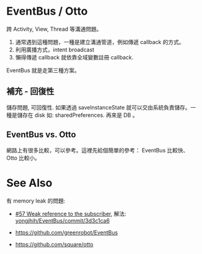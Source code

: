 # EventBus / Otto

跨 Activity, View, Thread 等溝通問題。

1. 通常遇到這種問題，一種是建立溝通管道，例如傳遞 callback 的方式。
2. 利用廣播方式，intent broadcast
3. 懶得傳遞 callback 就依靠全域變數註冊 callback.

EventBus 就是走第三種方案。

## 補充 - 回復性

儲存問題, 可回復性. 如果透過 saveInstanceState 就可以交由系統負責儲存。一種是儲存在 disk 如: sharedPreferences. 再來是 DB 。

## EventBus vs. Otto

網路上有很多比較，可以參考。這裡先給個簡單的參考： EventBus 比較快、 Otto 比較小。

# See Also

有 memory leak 的問題:

* [#57 Weak reference to the subscriber](https://github.com/greenrobot/EventBus/issues/57), 解法: [yongjhih/EventBus/commit/3d3c1ca6](https://github.com/yongjhih/EventBus/commit/3d3c1ca6676112bd9dd6bb78245b03b31e5c25fc)

* https://github.com/greenrobot/EventBus
* https://github.com/square/otto